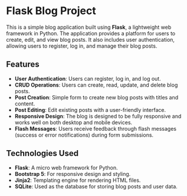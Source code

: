 # Flask Blog Project

This is a simple blog application built using **Flask**, a lightweight web framework in Python. The application provides a platform for users to create, edit, and view blog posts. It also includes user authentication, allowing users to register, log in, and manage their blog posts.

## Features

- **User Authentication**: Users can register, log in, and log out.
- **CRUD Operations**: Users can create, read, update, and delete blog posts.
- **Post Creation**: Simple form to create new blog posts with titles and content.
- **Post Editing**: Edit existing posts with a user-friendly interface.
- **Responsive Design**: The blog is designed to be fully responsive and works well on both desktop and mobile devices.
- **Flash Messages**: Users receive feedback through flash messages (success or error notifications) during form submissions.

## Technologies Used

- **Flask**: A micro web framework for Python.
- **Bootstrap 5**: For responsive design and styling.
- **Jinja2**: Templating engine for rendering HTML files.
- **SQLite**: Used as the database for storing blog posts and user data.
